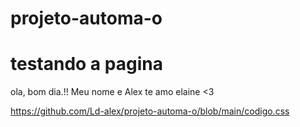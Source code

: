 # projeto-automa-o
# testando a pagina 


ola, bom dia.!!
Meu nome e Alex 
te amo elaine  <3 

https://github.com/Ld-alex/projeto-automa-o/blob/main/codigo.css 
